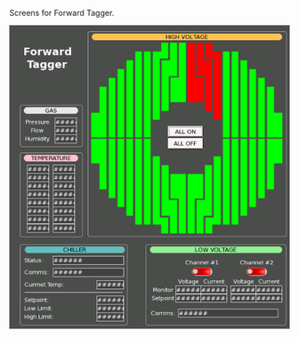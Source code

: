 Screens for Forward Tagger.

![alt tag](https://github.com/JeffersonLab/clas12-epics/blob/hotfix-v1.1.1/css_share/detectors/FT/FT.png)
